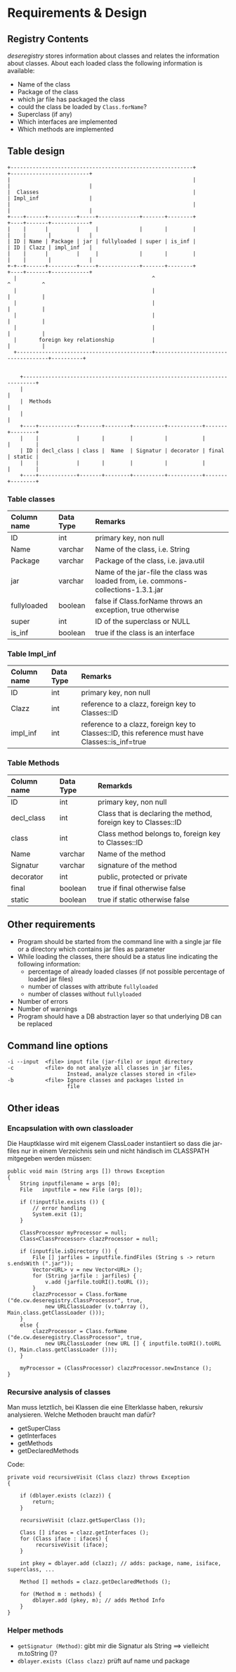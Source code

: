 # Requirements & Design

## Registry Contents

*deseregistry* stores information about classes and relates the information about classes. About each loaded class the following information is available:

* Name of the class
* Package of the class
* which jar file has packaged the class
* could the class be loaded by `Class.forName`?
* Superclass (if any)
* Which interfaces are implemented
* Which methods are implemented 

## Table design

    +----------------------------------------------------------+              +-------------------------+
    |                                                          |              |                         |
    |  Classes                                                 |              | Impl_inf                |
    |                                                          |              |                         |
    +----+------+---------+-----+-------------+-------+--------+              +----+-------+------------+
    |    |      |         |     |             |       |        |              |    |       |            |
    | ID | Name | Package | jar | fullyloaded | super | is_inf |              | ID | Clazz | impl_inf   |
    |    |      |         |     |             |       |        |              |    |       |            |
    +-+--+------+---------+-----+-------------+-------+--------+              +----+-------+------------+
      |                                           ^                                    ^          ^
      |                                           |                                    |          |
      |                                           |                                    |          |
      |                                           |                                    |          |
      |                                           |                                    |          |
      |       foreign key relationship            |                                    |          |
      +-------------------------------------------+------------------------------------+----------+
      
      
        +--------------------------------------------------------------------------+
        |                                                                          |
        |  Methods                                                                 |
        |                                                                          |
        +----+------------+-------+--------+----------+-----------+-------+--------+
        |    |            |       |        |          |           |       |        |
        | ID | decl_class | class |  Name  | Signatur | decorator | final | static |
        |    |            |       |        |          |           |       |        |
        +----+------------+-------+--------+----------+-----------+-------+--------+

      

### Table classes


| Column name | Data Type | Remarks |
|:-----------|:---------|:-------|
| ID | int | primary key, non null |
| Name | varchar | Name of the class, i.e. String |
| Package | varchar | Package of the class, i.e. java.util |
| jar | varchar | Name of the jar-file the class was loaded from, i.e. commons-collections-1.3.1.jar |
| fullyloaded | boolean | false if Class.forName throws an exception, true otherwise |
| super | int | ID of the superclass or NULL |
| is_inf| boolean | true if the class is an interface |

### Table Impl_inf
| Column name | Data Type | Remarks |
|:-----------|:---------|:-------|
| ID | int | primary key, non null |
| Clazz | int | reference to a clazz, foreign key to Classes::ID |
| impl_inf | int | reference to a clazz, foreign key to Classes::ID, this reference must have Classes::is_inf=true  |

### Table Methods
| Column name | Data Type | Remarkds |
| :----------|:----|:-----|
| ID | int | primary key, non null |
| decl_class | int | Class that is declaring the method, foreign key to Classes::ID |
| class | int | Class method belongs to, foreign key to Classes::ID |
| Name | varchar | Name of the method |
| Signatur | varchar | signature of the method |
| decorator | int | public, protected or private |
| final | boolean | true if final otherwise false |
| static | boolean | true if static otherwise false |


## Other requirements

* Program should be started from the command line with a single jar file or a directory which contains jar files as parameter
* While loading the classes, there should be a status line indicating the following information:
  * percentage of already loaded classes (if not possible percentage of loaded jar files)
  * number of classes with attribute `fullyloaded`
  * number of classes without `fullyloaded`
* Number of errors
* Number of warnings
* Program should have a DB abstraction layer so that underlying DB can be replaced

## Command line options

    -i --input  <file> input file (jar-file) or input directory
    -c          <file> do not analyze all classes in jar files.
                       Instead, analyze classes stored in <file>
    -b          <file> Ignore classes and packages listed in 
                       file

## Other ideas

### Encapsulation with own classloader
Die Hauptklasse wird mit eigenem ClassLoader instantiiert so dass die jar-files nur in einem Verzeichnis sein und nicht händisch im CLASSPATH mitgegeben werden müssen:

    public void main (String args []) throws Exception
    {
        String inputfilename = args [0];
        File   inputfile = new File (args [0]);

        if (!inputfile.exists ()) {
            // error handling
            System.exit (1);
        }

        ClassProcessor myProcessor = null;
        Class<ClassProcessor> clazzProcessor = null;

        if (inputfile.isDirectory ()) {
            File [] jarfiles = inputfile.findFiles (String s -> return s.endsWith (".jar"));
            Vector<URL> v = new Vector<URL> ();
            for (String jarfile : jarfiles) {
                v.add (jarfile.toURI().toURL ());
            }
            clazzProcessor = Class.forName ("de.cw.deseregistry.ClassProcessor", true, 
                new URLClassLoader (v.toArray (), Main.class.getClassLoader ()));
        }
        else {
            clazzProcessor = Class.forName ("de.cw.deseregistry.ClassProcessor", true, 
                new URLClassLoader (new URL [] { inputfile.toURI().toURL (), Main.class.getClassLoader ()));
        }

        myProcessor = (ClassProcessor) clazzProcessor.newInstance ();
    }
        
### Recursive analysis of classes
Man muss letztlich, bei Klassen die eine Elterklasse haben, rekursiv analysieren. Welche Methoden braucht man dafür?

* getSuperClass
* getInterfaces
* getMethods
* getDeclaredMethods

Code:

    private void recursiveVisit (Class clazz) throws Exception
    {
        
        if (dblayer.exists (clazz)) {
            return;
        }
        
        recursiveVisit (clazz.getSuperClass ());
        
        Class [] ifaces = clazz.getInterfaces ();
        for (Class iface : ifaces) {
             recursiveVisit (iface);
        }
        
        int pkey = dblayer.add (clazz); // adds: package, name, isiface, superclass, ...
        
        Method [] methods = clazz.getDeclaredMethods ();
        
        for (Method m : methods) {
            dblayer.add (pkey, m); // adds Method Info
        }
    }

### Helper methods

* `getSignatur (Method)`: gibt mir die Signatur als String ==> vielleicht m.toString ()?
* `dblayer.exists (Class clazz)` prüft auf name und package
    
    
